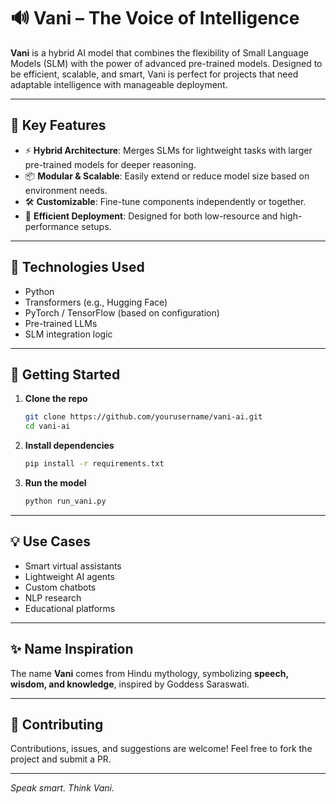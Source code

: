 
# 🔊 Vani – The Voice of Intelligence

**Vani** is a hybrid AI model that combines the flexibility of Small Language Models (SLM) with the power of advanced pre-trained models. Designed to be efficient, scalable, and smart, Vani is perfect for projects that need adaptable intelligence with manageable deployment.

---

## 🧠 Key Features

- ⚡ **Hybrid Architecture**: Merges SLMs for lightweight tasks with larger pre-trained models for deeper reasoning.
- 📦 **Modular & Scalable**: Easily extend or reduce model size based on environment needs.
- 🛠️ **Customizable**: Fine-tune components independently or together.
- 🚀 **Efficient Deployment**: Designed for both low-resource and high-performance setups.

---

## 🔧 Technologies Used

- Python
- Transformers (e.g., Hugging Face)
- PyTorch / TensorFlow (based on configuration)
- Pre-trained LLMs
- SLM integration logic

---

## 🚀 Getting Started

1. **Clone the repo**
   ```bash
   git clone https://github.com/yourusername/vani-ai.git
   cd vani-ai
   ```

2. **Install dependencies**
   ```bash
   pip install -r requirements.txt
   ```

3. **Run the model**
   ```bash
   python run_vani.py
   ```

---

## 💡 Use Cases

- Smart virtual assistants
- Lightweight AI agents
- Custom chatbots
- NLP research
- Educational platforms

---

## ✨ Name Inspiration

The name **Vani** comes from Hindu mythology, symbolizing **speech, wisdom, and knowledge**, inspired by Goddess Saraswati.

---

## 🤝 Contributing

Contributions, issues, and suggestions are welcome! Feel free to fork the project and submit a PR.


---

*Speak smart. Think Vani.*
